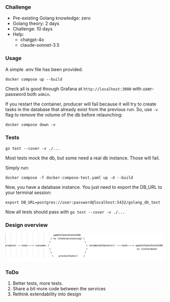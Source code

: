 ### Challenge
- Pre-existing Golang knowledge: zero
- Golang theory: 2 days
- Challenge: 10 days
- Help: 
  - chatgpt-4o
  - claude-sonnet-3.5

### Usage
A simple .env file has been provided.

```
docker compose up --build
```

Check all is good through Grafana at `http://localhost:3000` with user-password both `admin`.


If you restart the container, producer will fail because it will try to create tasks in the database that already exist from the previous run. So, use `-v` flag to remove the volume of the db before relaunching:

```
docker compose down -v
```

### Tests

```
go test --cover -v ./...
```

Most tests mock the db, but some need a real db instance. Those will fail. 


Simply run:

```
docker compose -f docker-compose-test.yaml up -d --build
```

Now, you have a database instance. You just need to export the DB_URL to your terminal session:
```
export DB_URL=postgres://user:password@localhost:5432/golang_db_test
```

Now all tests should pass with `go test --cover -v ./...`

### Design overview

![Design image](design.png)

### ToDo
1. Better tests, more tests.
2. Share a bit more code between the services
3. Rethink extendability into design

